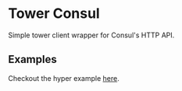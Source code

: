 # Tower Consul

Simple tower client wrapper for Consul's HTTP API.

## Examples

Checkout the hyper example [here](/examples/hyper).
